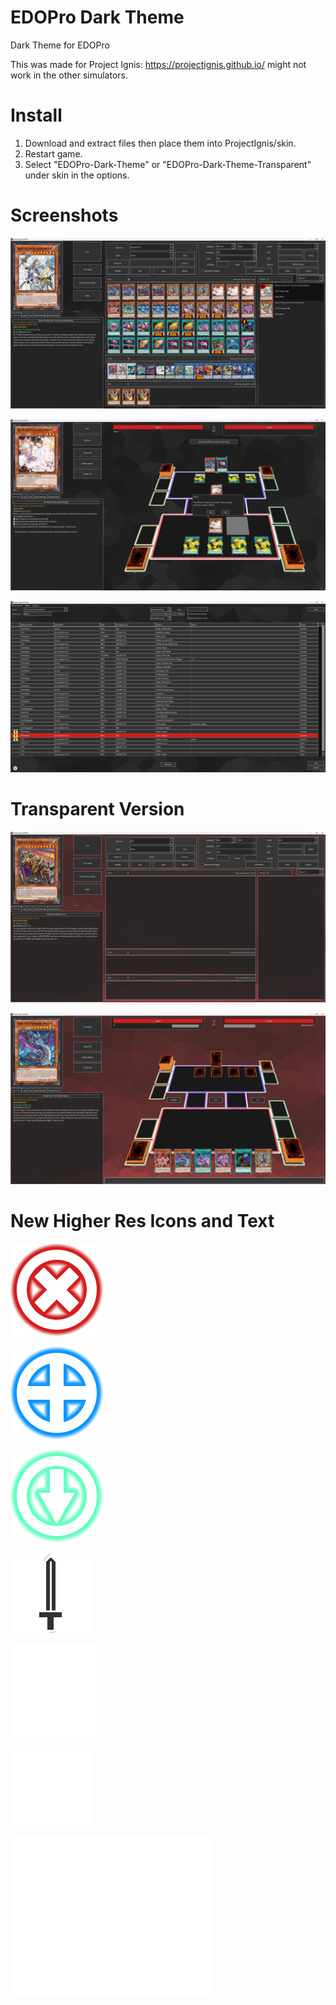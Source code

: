 # EDOPro Dark Theme
 Dark Theme for EDOPro 

This was made for Project Ignis: https://projectignis.github.io/ might not work in the other simulators.


# Install

1. Download and extract files then place them into ProjectIgnis/skin.
2. Restart game.
3. Select "EDOPro-Dark-Theme" or "EDOPro-Dark-Theme-Transparent" under skin in the options.


# Screenshots

![Alt text](screen/image-3.png)

![Alt text](screen/image-4.png)

![Alt text](screen/image-5.png)

# Transparent Version

![Alt text](screen/image.png)

![Alt text](screen/image-1.png)

# New Higher Res Icons and Text

![negate](EDOPro-Dark-Theme/textures/negated.png)

![equip](EDOPro-Dark-Theme/textures/equip.png)

![chain target](EDOPro-Dark-Theme/textures/chaintarget.png)

![attack](EDOPro-Dark-Theme/textures/attack.png)

![action](EDOPro-Dark-Theme/textures/act.png)

![chain](EDOPro-Dark-Theme/textures/chain.png)

![chain number](EDOPro-Dark-Theme/textures/number.png)